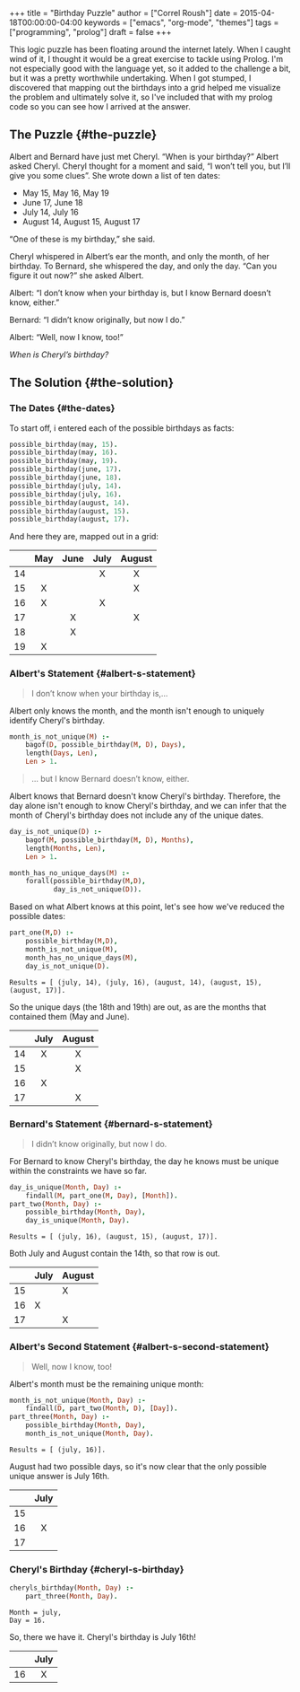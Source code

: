 +++
title = "Birthday Puzzle"
author = ["Correl Roush"]
date = 2015-04-18T00:00:00-04:00
keywords = ["emacs", "org-mode", "themes"]
tags = ["programming", "prolog"]
draft = false
+++

This logic puzzle has been floating around the internet lately. When I
caught wind of it, I thought it would be a great exercise to tackle
using Prolog. I'm not especially good with the language yet, so it
added to the challenge a bit, but it was a pretty worthwhile
undertaking. When I got stumped, I discovered that mapping out the
birthdays into a grid helped me visualize the problem and ultimately
solve it, so I've included that with my prolog code so you can see how
I arrived at the answer.


## The Puzzle {#the-puzzle}

Albert and Bernard have just met Cheryl. “When is your birthday?”
Albert asked Cheryl. Cheryl thought for a moment and said, “I won’t
tell you, but I’ll give you some clues”. She wrote down a list of
ten dates:

-   May 15, May 16, May 19
-   June 17, June 18
-   July 14, July 16
-   August 14, August 15, August 17

“One of these is my birthday,” she said.

Cheryl whispered in Albert’s ear the month, and only the month, of
her birthday. To Bernard, she whispered the day, and only the
day. “Can you figure it out now?” she asked Albert.

Albert: “I don’t know when your birthday is, but I know Bernard
doesn’t know, either.”

Bernard: “I didn’t know originally, but now I do.”

Albert: “Well, now I know, too!”

_When is Cheryl’s birthday?_


## The Solution {#the-solution}


### The Dates {#the-dates}

To start off, i entered each of the possible birthdays as facts:

```prolog
possible_birthday(may, 15).
possible_birthday(may, 16).
possible_birthday(may, 19).
possible_birthday(june, 17).
possible_birthday(june, 18).
possible_birthday(july, 14).
possible_birthday(july, 16).
possible_birthday(august, 14).
possible_birthday(august, 15).
possible_birthday(august, 17).
```

And here they are, mapped out in a grid:

|    | May | June | July | August |
|----|:---:|:----:|:----:|:------:|
| 14 |     |      | X    | X      |
| 15 | X   |      |      | X      |
| 16 | X   |      | X    |        |
| 17 |     | X    |      | X      |
| 18 |     | X    |      |        |
| 19 | X   |      |      |        |


### Albert's Statement {#albert-s-statement}

> I don’t know when your birthday is,...

Albert only knows the month, and the month isn't enough to uniquely
identify Cheryl's birthday.

```prolog
month_is_not_unique(M) :-
    bagof(D, possible_birthday(M, D), Days),
    length(Days, Len),
    Len > 1.
```

> ... but I know Bernard doesn’t know, either.

Albert knows that Bernard doesn't know Cheryl's
birthday. Therefore, the day alone isn't enough to know Cheryl's
birthday, and we can infer that the month of Cheryl's birthday does
not include any of the unique dates.

```prolog
day_is_not_unique(D) :-
    bagof(M, possible_birthday(M, D), Months),
    length(Months, Len),
    Len > 1.

month_has_no_unique_days(M) :-
    forall(possible_birthday(M,D),
           day_is_not_unique(D)).
```

Based on what Albert knows at this point, let's see how we've
reduced the possible dates:

```prolog
part_one(M,D) :-
    possible_birthday(M,D),
    month_is_not_unique(M),
    month_has_no_unique_days(M),
    day_is_not_unique(D).
```

```text
Results = [ (july, 14), (july, 16), (august, 14), (august, 15), (august, 17)].
```

So the unique days (the 18th and 19th) are out, as are the months
that contained them (May and June).

|    | July | August |
|----|:----:|:------:|
| 14 | X    | X      |
| 15 |      | X      |
| 16 | X    |        |
| 17 |      | X      |


### Bernard's Statement {#bernard-s-statement}

> I didn’t know originally, but now I do.

For Bernard to know Cheryl's birthday, the day he knows must be
unique within the constraints we have so far.

```prolog
day_is_unique(Month, Day) :-
    findall(M, part_one(M, Day), [Month]).
part_two(Month, Day) :-
    possible_birthday(Month, Day),
    day_is_unique(Month, Day).
```

```text
Results = [ (july, 16), (august, 15), (august, 17)].
```

Both July and August contain the 14th, so that row is out.

|    | July | August |
|----|------|--------|
| 15 |      | X      |
| 16 | X    |        |
| 17 |      | X      |


### Albert's Second Statement {#albert-s-second-statement}

> Well, now I know, too!

Albert's month must be the remaining unique month:

```prolog
month_is_not_unique(Month, Day) :-
    findall(D, part_two(Month, D), [Day]).
part_three(Month, Day) :-
    possible_birthday(Month, Day),
    month_is_not_unique(Month, Day).
```

```text
Results = [ (july, 16)].
```

August had two possible days, so it's now clear that the only
possible unique answer is July 16th.

|    | July |
|----|:----:|
| 15 |      |
| 16 | X    |
| 17 |      |


### Cheryl's Birthday {#cheryl-s-birthday}

```prolog
cheryls_birthday(Month, Day) :-
    part_three(Month, Day).
```

```text
Month = july,
Day = 16.
```

So, there we have it. Cheryl's birthday is July 16th!

|    | July |
|----|:----:|
| 16 | X    |
